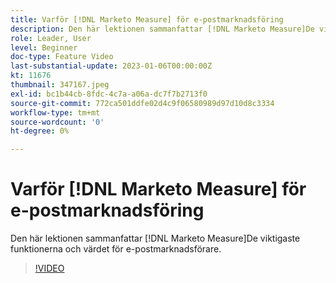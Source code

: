 ```yaml
---
title: Varför [!DNL Marketo Measure] för e-postmarknadsföring
description: Den här lektionen sammanfattar [!DNL Marketo Measure]De viktigaste funktionerna och värdet för e-postmarknadsförare.
role: Leader, User
level: Beginner
doc-type: Feature Video
last-substantial-update: 2023-01-06T00:00:00Z
kt: 11676
thumbnail: 347167.jpeg
exl-id: bc1b44cb-8fdc-4c7a-a06a-dc7f7b2713f0
source-git-commit: 772ca501ddfe02d4c9f06580989d97d10d8c3334
workflow-type: tm+mt
source-wordcount: '0'
ht-degree: 0%

---
```


# Varför [!DNL Marketo Measure] för e-postmarknadsföring

Den här lektionen sammanfattar [!DNL Marketo Measure]De viktigaste funktionerna och värdet för e-postmarknadsförare.

>[!VIDEO](https://video.tv.adobe.com/v/347167/?quality=12&learn=on)
